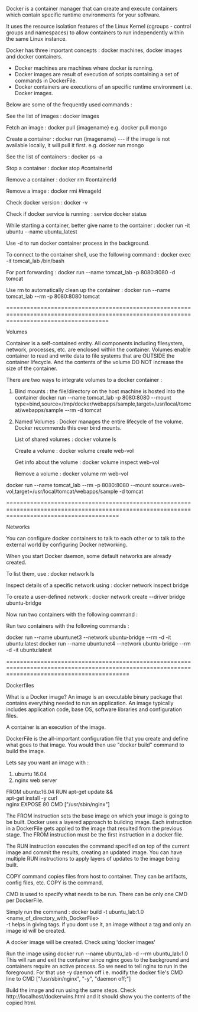 Docker is a container manager that can create and execute containers which contain specific runtime environments for your software. 

It uses the resource isolation features of the Linux Kernel (cgroups - control groups and namespaces) to allow containers to run independently within the same Linux instance.

Docker has three important concepts : docker machines, docker images and docker containers.

* Docker machines are machines where docker is running.
* Docker images are result of execution of scripts containing a set of commands in DockerFile.
* Docker containers are executions of an specific runtime environment i.e. Docker images. 

Below are some of the frequently used commands :

See the list of images :
docker images

Fetch an image :
docker pull {imagename}
e.g. docker pull mongo

Create a container :
docker run {imagename}  --- if the image is not available locally, it will pull it first.
e.g. docker run mongo

See the list of containers :
docker ps -a

Stop a container :
docker stop #containerId

Remove a container :
docker rm #containerId

Remove a image :
docker rmi #imageId

Check docker version :
docker -v

Check if docker service is running :
service docker status

While starting a container, better give name to the container :
docker run -it ubuntu --name ubuntu_latest

Use -d to run docker container process in the background.

To connect to the container shell, use the following command :
docker exec -it tomcat_lab /bin/bash

For port forwarding :
docker run --name tomcat_lab -p 8080:8080 -d tomcat

Use rm to automatically clean up the container : 
docker run --name tomcat_lab --rm -p 8080:8080 tomcat

==========================================================================================================================================

Volumes

Container is a self-contained entity. All components including filesystem, network, processes, etc. are enclosed within the container.
Volumes enable container to read and write data to file systems that are OUTSIDE the container lifecycle. And the contents of the volume DO NOT increase the size of the container.

There are two ways to integrate volumes to a docker container :

1. Bind mounts : the file/directory on the host machine is hosted into the container
docker run --name tomcat_lab -p 8080:8080 --mount type=bind,source=/tmp/docker/webapps/sample,target=/usr/local/tomcat/webapps/sample --rm -d tomcat

2. Named Volumes : Docker manages the entire lifecycle of the volume. Docker recommends this over bind mounts.

    List of shared volumes : docker volume ls

    Create a volume : docker volume create web-vol

    Get info about the volume : docker volume inspect web-vol

    Remove a volume : docker volume rm web-vol

docker run --name tomcat_lab --rm -p 8080:8080 --mount source=web-vol,target=/usr/local/tomcat/webapps/sample  -d tomcat

=============================================================================================================================================

Networks

You can configure docker containers to talk to each other or to talk to the external world by configuring Docker networking.

When you start Docker daemon, some default networks are already created.

To list them, use : docker network ls

Inspect details of a specific network using : docker network inspect bridge

To create a user-defined network : docker network create --driver bridge ubuntu-bridge

Now run two containers with the following command :

Run two containers with the following commands : 

docker run --name ubuntunet3 --network ubuntu-bridge --rm -d -it ubuntu:latest
docker run --name ubuntunet4 --network ubuntu-bridge --rm -d -it ubuntu:latest

================================================================================================================================================

Dockerfiles

What is a Docker image?
An image is an executable binary package that contains everything needed to run an application. An image typically includes application code, base OS, software libraries and configuration files. 

A container is an execution of the image. 

DockerFile is the all-important configuration file that you create and define what goes to that image. You would then use "docker build" command to build the image.

Lets say you want an image with :
1. ubuntu 16.04
2. nginx web server

FROM ubuntu:16.04
RUN apt-get update && \
 apt-get install -y curl \
 nginx
EXPOSE 80
CMD ["/usr/sbin/nginx"]

The FROM instruction sets the base image on which your image is going to be built. Docker uses a layered approach to building image. Each instruction in a DockerFile gets applied to the image that resulted from the previous stage. The FROM instruction must be the first instruction in a docker file.

The RUN instruction executes the command specified on top of the current image and commit the results, creating an updated image. You can have multiple RUN instructions to apply layers of updates to the image being built.

COPY command copies files from host to container. They can be artifacts, config files, etc. COPY <src> <dest> is the command.

CMD is used to specify what needs to be run. There can be only one CMD per DockerFile.

Simply run the command :
docker build -t ubuntu_lab:1.0 <name_of_directory_with_DockerFile>  
-t helps in giving tags. if you dont use it, an image without a tag and only an image id will be created.

A docker image will be created. Check using 'docker images'

Run the image using docker run --name ubuntu_lab -d --rm ubuntu_lab:1.0
This will run and exit the container since nginx goes to the background and containers require an active process.
So we need to tell nginx to run in the foreground.
For that use -y daemon off i.e. modify the docker file's CMD line to CMD ["/usr/sbin/nginx", "-y", "daemon off;"]

Build the image and run using the same steps. 
Check http://localhost/dockerwins.html and it should show you the contents of the copied html.
